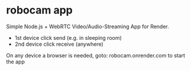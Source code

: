 # robocam app

Simple Node.js + WebRTC Video/Audio-Streaming App for Render.
- 1st device click send (e.g. in sleeping room)
- 2nd device click receive (anywhere)

On any device a browser is needed, goto:
robocam.onrender.com to start the app
